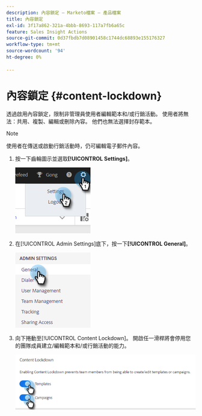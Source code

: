 ```yaml
---
description: 內容鎖定 — Marketo檔案 — 產品檔案
title: 內容鎖定
exl-id: 3f17a862-321a-4bbb-8693-117a7fb6a65c
feature: Sales Insight Actions
source-git-commit: 0d37fbdb7d08901458c1744dc68893e155176327
workflow-type: tm+mt
source-wordcount: '94'
ht-degree: 0%

---
```


# 內容鎖定 {#content-lockdown}

透過啟用內容鎖定，限制非管理員使用者編輯範本和/或行銷活動。 使用者將無法：共用、複製、編輯或刪除內容。 他們也無法選擇封存範本。

>[!NOTE]
>
>使用者在傳送或啟動行銷活動時，仍可編輯電子郵件內容。

1. 按一下齒輪圖示並選取&#x200B;**[!UICONTROL Settings]**。

   ![](assets/content-lockdown-1.png)

1. 在[!UICONTROL Admin Settings]底下，按一下&#x200B;**[!UICONTROL General]**。

   ![](assets/content-lockdown-2.png)

1. 向下捲動至[!UICONTROL Content Lockdown]。 開啟任一滑桿將會停用您的團隊成員建立/編輯範本和/或行銷活動的能力。

   ![](assets/content-lockdown-3.png)
